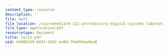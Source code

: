 ```yaml
---
content_type: resource
description: ''
file: null
file_location: /coursemedia/6-111-introductory-digital-systems-laboratory-spring-2006/b4985149b0345dd2ea9d79e6b5ee6ba8_lec12.pdf
file_type: application/pdf
resourcetype: Document
title: lec12.pdf
uid: b4985149-b034-5dd2-ea9d-79e6b5ee6ba8
---
```

